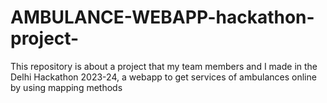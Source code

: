 # AMBULANCE-WEBAPP-hackathon-project-
This repository is about a project that my team members and I made in the Delhi Hackathon 2023-24, a webapp to get services of ambulances online by using mapping methods
